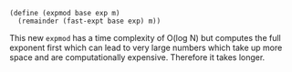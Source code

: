 ```
(define (expmod base exp m)
  (remainder (fast-expt base exp) m))
```

This new `expmod` has a time complexity of O(log N) but computes the full exponent first which can lead to very large numbers which take up more space and are computationally expensive. Therefore it takes longer.
